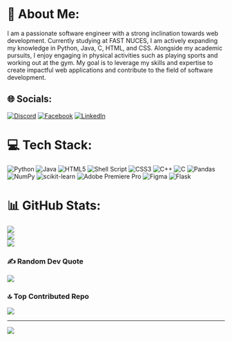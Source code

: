 # 💫 About Me:
I am a passionate software engineer with a strong inclination towards web development. Currently studying at FAST NUCES, I am actively expanding my knowledge in Python, Java, C, HTML, and CSS. Alongside my academic pursuits, I enjoy engaging in physical activities such as playing sports and working out at the gym. My goal is to leverage my skills and expertise to create impactful web applications and contribute to the field of software development.


## 🌐 Socials:
[![Discord](https://img.shields.io/badge/Discord-%237289DA.svg?logo=discord&logoColor=white)](https://discord.gg/Methos#4998) [![Facebook](https://img.shields.io/badge/Facebook-%231877F2.svg?logo=Facebook&logoColor=white)](https://www.facebook.com/yasirali132) [![LinkedIn](https://img.shields.io/badge/LinkedIn-%230077B5.svg?logo=linkedin&logoColor=white)](https://www.linkedin.com/in/yasir--ali/) 

# 💻 Tech Stack:
![Python](https://img.shields.io/badge/python-3670A0?style=flat&logo=python&logoColor=ffdd54) ![Java](https://img.shields.io/badge/java-%23ED8B00.svg?style=flat&logo=java&logoColor=white) ![HTML5](https://img.shields.io/badge/html5-%23E34F26.svg?style=flat&logo=html5&logoColor=white) ![Shell Script](https://img.shields.io/badge/shell_script-%23121011.svg?style=flat&logo=gnu-bash&logoColor=white) ![CSS3](https://img.shields.io/badge/css3-%231572B6.svg?style=flat&logo=css3&logoColor=white) ![C++](https://img.shields.io/badge/c++-%2300599C.svg?style=flat&logo=c%2B%2B&logoColor=white) ![C](https://img.shields.io/badge/c-%2300599C.svg?style=flat&logo=c&logoColor=white) ![Pandas](https://img.shields.io/badge/pandas-%23150458.svg?style=flat&logo=pandas&logoColor=white) ![NumPy](https://img.shields.io/badge/numpy-%23013243.svg?style=flat&logo=numpy&logoColor=white) ![scikit-learn](https://img.shields.io/badge/scikit--learn-%23F7931E.svg?style=flat&logo=scikit-learn&logoColor=white) ![Adobe Premiere Pro](https://img.shields.io/badge/Adobe%20Premiere%20Pro-9999FF.svg?style=flat&logo=Adobe%20Premiere%20Pro&logoColor=white) 	![Figma](https://img.shields.io/badge/figma-%23F24E1E.svg?style=flat&logo=figma&logoColor=white) ![Flask](https://img.shields.io/badge/flask-%23000.svg?style=flat&logo=flask&logoColor=white)
# 📊 GitHub Stats:
![](https://github-readme-stats.vercel.app/api?username=Yasiraleee&theme=nightowl&hide_border=false&include_all_commits=true&count_private=true)<br/>
![](https://github-readme-streak-stats.herokuapp.com/?user=Yasiraleee&theme=nightowl&hide_border=false)<br/>
![](https://github-readme-stats.vercel.app/api/top-langs/?username=Yasiraleee&theme=nightowl&hide_border=false&include_all_commits=true&count_private=true&layout=compact)

### ✍️ Random Dev Quote
![](https://quotes-github-readme.vercel.app/api?type=horizontal&theme=radical)

### 🔝 Top Contributed Repo
![](https://github-contributor-stats.vercel.app/api?username=Yasiraleee&limit=5&theme=tokyonight&combine_all_yearly_contributions=true)

---
[![](https://visitcount.itsvg.in/api?id=Yasiraleee&icon=0&color=0)](https://visitcount.itsvg.in)

<!-- Proudly created with GPRM ( https://gprm.itsvg.in ) -->
